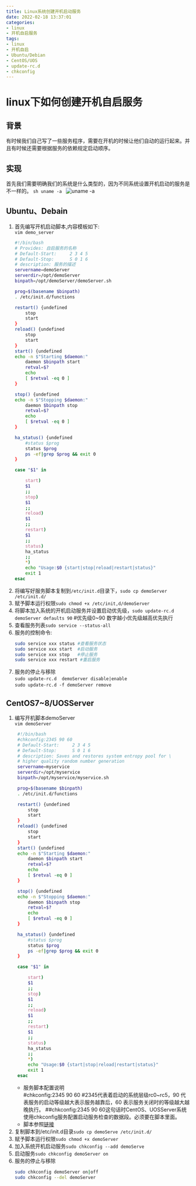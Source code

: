 ```yaml
---
title: Linux系统创建开机启动服务
date: 2022-02-18 13:37:01
categories:
- linux
- 开机自启服务
tags:
- linux
- 开机自启
- Ubuntu/Debian
- CentOS/UOS
- update-rc.d
- chkconfig
---
```

# linux下如何创建开机自启服务
## 背景
有时候我们自己写了一些服务程序，需要在开机的时候让他们自动的运行起来。并且有时候还需要根据服务的依赖规定启动顺序。

## 实现
首先我们需要明确我们的系统是什么类型的，因为不同系统设置开机启动的服务是不一样的。
    ```sh
    uname -a
    ```
    ![uname -a](https://gitee.com/feizudefanfan/feizhufanfan_image/raw/master/blog/20220218161322.png)

## Ubuntu、Debain
1. 首先编写开机启动脚本,内容模板如下:  
    `vim demo_server`
    ```sh
    #!/bin/bash
    # Provides: 自启服务的名称
    # Default-Start:     2 3 4 5      
    # Default-Stop:      S 0 1 6
    # description: 服务的描述
    servername=demoServer
    serverdir=/opt/demoServer
    binpath=/opt/demoServer/demoServer.sh

    prog=$(basename $binpath)
    . /etc/init.d/functions

    restart() {undefined
        stop
        start
    }
    reload() {undefined
        stop
        start
    }
    start() {undefined
    echo -n $"Starting $daemon:"
        daemon $binpath start
        retval=$?
        echo
        [ $retval -eq 0 ]
    }

    stop() {undefined
    echo -n $"Stopping $daemon:"
        daemon $binpath stop
        retval=$?
        echo
        [ $retval -eq 0 ]
    }

    ha_status() {undefined
        #status $prog
        status $prog
        ps -ef|grep $prog && exit 0
    }

    case "$1" in

        start)
        $1
        ;;
        stop)
        $1
        ;;
        reload)
        $1
        ;;
        restart)
        $1
        ;;
        status)
        ha_status
        ;;
        *)
        echo "Usage:$0 {start|stop|reload|restart|status}"
        exit 1
    esac
    ```
2. 将编写好服务脚本复制到`/etc/init.d`目录下，`sudo cp demoServer /etc/init.d/`
3. 赋予脚本运行权限`sudo chmod +x /etc/init,d/demoServer`
4. 将脚本加入系统的开机启动服务并设置启动优先级，`sudo update-rc.d demoServer defaults 90`   #优先级0~90 数字越小优先级越高优先执行
5. 查看服务列表`sudo service --status-all`
6. 服务的控制命令:
   ```sh
   sudo service xxx status #查看服务状态
   sudo service xxx start  #启动服务
   sudo service xxx stop   #停止服务
   sudo service xxx restart #重启服务
   ```
7. 服务的停止与移除  
   `sudo update-rc.d  demoServer disable|enable`  
   `sudo update-rc.d -f demoServer remove`
## CentOS7~8/UOSServer
1. 编写开机脚本demoServer  
   `vim demoServer`
   ```sh
    #!/bin/bash
    #chkconfig:2345 90 60
    # Default-Start:     2 3 4 5
    # Default-Stop:      S 0 1 6
    # description: Saves and restores system entropy pool for \ 
    # higher quality random number generation
    servername=myservice
    serverdir=/opt/myservice
    binpath=/opt/myservice/myservice.sh

    prog=$(basename $binpath)
    . /etc/init.d/functions

    restart() {undefined
        stop
        start
    }
    reload() {undefined
        stop
        start
    }
    start() {undefined
    echo -n $"Starting $daemon:"
        daemon $binpath start
        retval=$?
        echo
        [ $retval -eq 0 ]
    }

    stop() {undefined
    echo -n $"Stopping $daemon:"
        daemon $binpath stop
        retval=$?
        echo
        [ $retval -eq 0 ]
    }

    ha_status() {undefined
        #status $prog
        status $prog
        ps -ef|grep $prog && exit 0
    }

    case "$1" in

        start)
        $1
        ;;
        stop)
        $1
        ;;
        reload)
        $1
        ;;
        restart)
        $1
        ;;
        status)
        ha_status
        ;;
        *)
        echo "Usage:$0 {start|stop|reload|restart|status}"
        exit 1
    esac
   ```
    - 服务脚本配置说明  
      #chkconfig:2345 90 60    #2345代表着启动的系统层级rc0~rc5，90 代表服务的启动等级越大表示服务越靠后，60 表示服务关闭时的等级越大越晚执行。
      ##chkconfig:2345 90 60这句话时CentOS、UOSServer系统使用chkconfig服务配置启动服务检查的数据段。必须要在脚本里面。
    - 脚本参照[链接](https://blog.csdn.net/zjy900507/article/details/82699694)
2. 复制脚本到/etc/init.d目录`sudo cp demoServe /etc/init.d/`
3. 赋予脚本运行权限`sudo chmod +x demoServer`
4. 加入系统开机启动服务`sudo chkconfig --add demoServe`
5. 启动服务`sudo chkconfig demoServer on`
6. 服务的停止与移除  
   ```sh
   sudo chkconfig demoServer on|off
   sudo chkconfig --del demoServer
   ```

